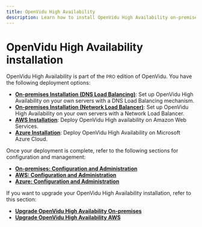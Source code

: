 ```yaml
---
title: OpenVidu High Availability
description: Learn how to install OpenVidu High Availability on-premises or on AWS, with configuration and management guides for each deployment option.
---
```


# OpenVidu High Availability installation

OpenVidu High Availability is part of the <span style="font-size: 12px;" class="openvidu-tag openvidu-pro-tag">PRO</span> edition of OpenVidu. You have the following deployment options:

- [**On-premises Installation (DNS Load Balancing)**](./on-premises/install-dlb.md): Set up OpenVidu High Availability on your own servers with a DNS Load Balancing mechanism.
- [**On-premises Installation (Network Load Balancer)**](./on-premises/install-nlb.md): Set up OpenVidu High Availability on your own servers with a Network Load Balancer.
- [**AWS Installation**](./aws/install.md): Deploy OpenVidu High availability on Amazon Web Services.
- [**Azure Installation**](./azure/install.md): Deploy OpenVidu High Availability on Microsoft Azure Cloud.

Once your deployment is complete, refer to the following sections for configuration and management:

- [**On-premises: Configuration and Administration**](./on-premises/admin.md)
- [**AWS: Configuration and Administration**](./aws/admin.md)
- [**Azure: Configuration and Administration**](./azure/admin.md)

If you want to upgrade your OpenVidu High Availability installation, refer to this section:

- [**Upgrade OpenVidu High Availability On-premises**](./on-premises/upgrade.md)
- [**Upgrade OpenVidu High Availability AWS**](./aws/upgrade.md)
